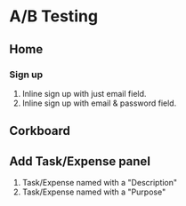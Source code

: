 # A/B Testing

## Home

### Sign up
1. Inline sign up with just email field.
2. Inline sign up with email & password field.

## Corkboard

## Add Task/Expense panel
1. Task/Expense named with a "Description"
2. Task/Expense named with a "Purpose" 
